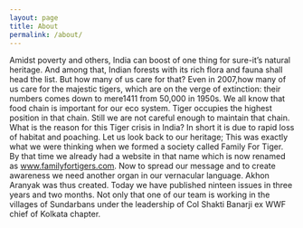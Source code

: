 ```yaml
---
layout: page
title: About
permalink: /about/
---
```


Amidst poverty and others, India can boost of one thing for sure-it’s natural heritage. And among that, Indian forests with its rich flora and fauna shall head the list. But how many of us care for that? Even in 2007,how many of us care for the majestic tigers, which are on the verge of extinction: their numbers comes down to mere1411 from 50,000 in 1950s. We all know that food chain is important for our eco system. Tiger occupies the highest position in that chain. Still we are not careful enough to maintain that chain. What is the reason for this Tiger crisis in India? In short it is due to rapid loss of habitat and poaching. Let us look back to our heritage; This was exactly what we were thinking when we formed a society called Family For Tiger. By that time we already had a website in that name which is now renamed as www.familyfortigers.com. Now to spread our message and to create awareness we need another organ in our vernacular language. Akhon Aranyak was thus created. Today we have published ninteen issues in three years and two months. Not only that one of our team is working in the villages of Sundarbans under the leadership of Col Shakti Banarji ex WWF chief of Kolkata chapter.
